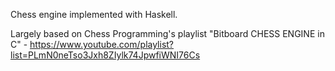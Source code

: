 Chess engine implemented with Haskell.

Largely based on Chess Programming's playlist "Bitboard CHESS ENGINE in C" - https://www.youtube.com/playlist?list=PLmN0neTso3Jxh8ZIylk74JpwfiWNI76Cs
